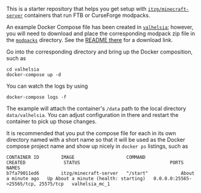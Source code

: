 This is a starter repository that helps you get setup with [`itzg/minecraft-server`](https://hub.docker.com/repository/docker/itzg/minecraft-server) containers that run FTB or CurseForge modpacks.

An example Docker Compose file has been created in [`valhelsia`](valhelsia); however, you will need to download and place the corresponding modpack zip file in the [`modpacks`](modpacks) directory. See the [README there](modpacks/README.md) for a download link.

Go into the corresponding directory and bring up the Docker composition, such as

```
cd valhelsia
docker-compose up -d
```

You can watch the logs by using
```
docker-compose logs -f
```

The example will attach the container's `/data` path to the local directory `data/valhelsia`. You can adjust configuration in there and restart the container to pick up those changes.

It is recommended that you put the compose file for each in its own directory named with a short name so that it will be used as the Docker compose project name and show up nicely in `docker ps` listings, such as

```
CONTAINER ID        IMAGE                   COMMAND             CREATED              STATUS                                 PORTS                                 NAMES
b7fa79011ed6        itzg/minecraft-server   "/start"            About a minute ago   Up About a minute (health: starting)   0.0.0.0:25565->25565/tcp, 25575/tcp   valhelsia_mc_1
```